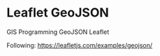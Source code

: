 # Leaflet GeoJSON
 GIS Programming GeoJSON Leaflet

 Following: https://leafletjs.com/examples/geojson/
